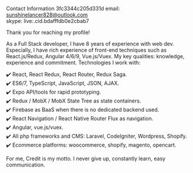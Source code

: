Contact Information
3fc3344c205d331d
email: sunshinelancer828@outlook.com<br>
skype: live:.cid.bdafffdb0e2cbab7

Thank you for reaching my profile!

As a Full Stack developer, I have 8 years of experience with web dev.<br>
Especially, I have rich experience of front-end techniques such as React.js/Redux, Angular 4/6/9, Vue.js/Vuex.
My key qualities: knowledge, experience and commitment.
Technologies I work with:

✔️ React, React Redux, React Router, Redux Saga.<br>
✔️ ES6/7, TypeScript, JavaScript, JSON, AJAX.<br>
✔️ Expo API/tools for rapid prototyping.<br>
✔️ Redux / MobX / MobX State Tree as state containers.<br>
✔️ Firebase as BaaS when there is no dedicated backend used.<br>
✔️ React Navigation / React Native Router Flux as navigation.<br>
✔️ Angular, vue.js/vuex.<br>
✔️ All php frameworks and CMS: Laravel, CodeIgniter, Wordpress, Shopify.<br>
✔️ Ecommerce platforms: woocommerce, shopify, magento, opencart.<br>

For me, Credit is my motto.
I never give up, constantly learn, easy communication.
